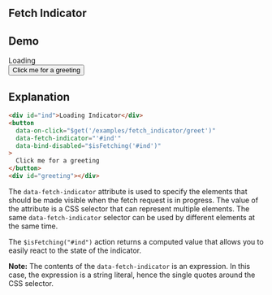 ## Fetch Indicator

## Demo

<div class="flex flex-col gap-4" >
  <div id="ind" class="flex items-center gap-2">
    <iconify-icon  icon="svg-spinners:blocks-wave"></iconify-icon>
    <span>Loading</span>
  </div>
    <button
    class="btn btn-primary"
    data-on-click="$get('/examples/fetch_indicator/greet')"
    data-fetch-indicator="'#ind'"
    data-testid="greeting_button"
    data-bind-disabled="$isFetching('#ind')"
>
    Click me for a greeting
  </button>
  <div id="greeting"></div>
</div>

## Explanation

```html
<div id="ind">Loading Indicator</div>
<button
  data-on-click="$get('/examples/fetch_indicator/greet')"
  data-fetch-indicator="'#ind'"
  data-bind-disabled="$isFetching('#ind')"
>
  Click me for a greeting
</button>
<div id="greeting"></div>
```

The `data-fetch-indicator` attribute is used to specify the elements that should be made visible when the fetch request is in progress. The value of the attribute is a CSS selector that can represent multiple elements. The same `data-fetch-indicator` selector can be used by different elements at the same time.

The `$isFetching("#ind")` action returns a computed value that allows you to easily react to the state of the indicator.

**Note:** The contents of the `data-fetch-indicator` is an expression. In this case, the expression is a string literal, hence the single quotes around the CSS selector.
